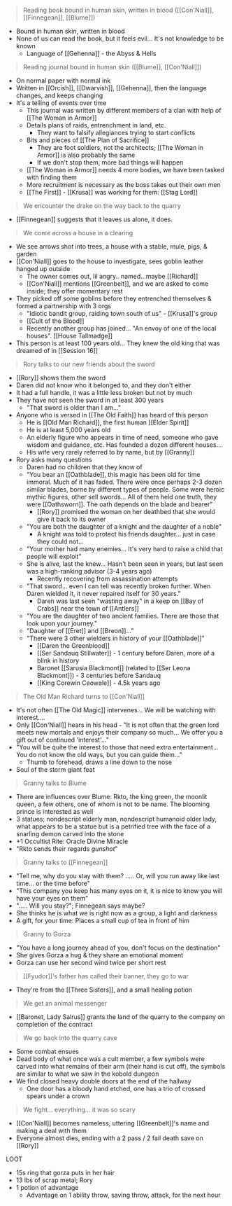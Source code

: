 > Reading book bound in human skin, written in blood ([[Con'Niall]], [[Finnegean]], [[Blume]])

- Bound in human skin, written in blood
- None of us can read the book, but it feels evil...  It's not knowledge to be known
	- Language of [[Gehenna]] - the Abyss & Hells

> Reading journal bound in human skin ([[Blume]], [[Con'Niall]])

- On normal paper with normal ink
- Written in [[Orcish]], [[Dwarvish]], [[Gehenna]], then the language changes, and keeps changing
- It's a telling of events over time
	- This journal was written by different members of a clan with help of [[The Woman in Armor]]
	- Details plans of raids, entrenchment in land, etc.
		- They want to falsify allegiances trying to start conflicts
	- Bits and pieces of [[The Plan of Sacrifice]]
		- They are foot soldiers, not the architects; [[The Woman in Armor]] is also probably the same
		- If we don't stop them, more bad things will happen
	- [[The Woman in Armor]] needs 4 more bodies, we have been tasked with finding them
	- More recruitment is necessary as the boss takes out their own men
	- [[The First]] - [[Krusa]] was working for them: [[Stag Lord]]

> We encounter the drake on the way back to the quarry

- [[Finnegean]] suggests that it leaves us alone, it does.

> We come across a house in a clearing

- We see arrows shot into trees, a house with a stable, mule, pigs, & garden
- [[Con'Niall]] goes to the house to investigate, sees goblin leather hanged up outside
	- The owner comes out, lil angry.. named...maybe [[Richard]]
	- [[Con'Niall]] mentions [[Greenbelt]], and we are asked to come inside; they offer momentary rest
- They picked off some goblins before they entrenched themselves & formed a partnership with 3 orgs
	- "Idiotic bandit group, raiding town south of us" - [[Krusa]]'s group
	- [[Cult of the Blood]]
	- Recently another group has joined... "An envoy of one of the local houses". [[House Tallmadge]]
- This person is at least 100 years old... They knew the old king that was dreamed of in [[Session 16]]

> Rory talks to our new friends about the sword

- [[Rory]] shows them the sword
- Daren did not know who it belonged to, and they don't either
- It had a full handle, it was a little less broken but not by much
- They have not seen the sword in at least 300 years
	- "That sword is older than I am..."
- Anyone who is versed in [[The Old Faith]] has heard of this person
	- He is [[Old Man Richard]], the first human [[Elder Spirit]]
	- He is at least 5,000 years old
	- An elderly figure who appears in time of need, someone who gave wisdom and guidance, etc. Has founded a dozen different houses...
	- His wife very rarely referred to by name, but by [[Granny]]
- Rory asks many questions
	- Daren had no children that they know of
	- "You bear an [[Oathblade]], this magic has been old for time immoral. Much of it has faded. There were once perhaps 2-3 dozen similar blades, borne by different types of people. Some were heroic mythic figures, other sell swords... All of them held one truth, they were [[Oathsworn]]. The oath depends on the blade and bearer"
		- [[Rory]] promised the woman on her deathbed that she would give it back to its owner
	- "You are both the daughter of a knight and the daughter of a noble"
		- A knight was told to protect his friends daughter... just in case they could not...
	- "Your mother had many enemies... It's very hard to raise a child that people will exploit"
	- She is alive, last the knew... Hasn't been seen in years, but last seen was a high-ranking advisor (3-4 years ago)
		- Recently recovering from assassination attempts
	- "That sword... even I can tell was recently broken further. When Daren wielded it, it never repaired itself for 30 years."
		- Daren was last seen "wasting away" in a keep on [[Bay of Crabs]] near the town of [[Antlers]]
	- "You are the daughter of two ancient families. There are those that look upon your journey."
	- "Daughter of [[Eret]] and [[Breon]]..."
	- "There were 3 other wielders in history of your [[Oathblade]]"
		- [[Daren the Greenblood]]
		- [[Ser Sandauq Stillwater]] - 1 century before Daren, more of a blink in history
		- Baronet [[Sarusia Blackmont]] (related to [[Ser Leona Blackmont]]) - 3 centuries before Sandauq 
		- [[King Corewin Ceowale]] - 4.5k years ago

> The Old Man Richard turns to [[Con'Niall]]

- It's not often [[The Old Magic]] intervenes... We will be watching with interest....
- Only [[Con'Niall]] hears in his head - "It is not often that the green lord meets new mortals and enjoys their company so much... We offer you a gift out of continued 'interest'..."
- "You will be quite the interest to those that need extra entertainment... You do not know the old ways, but you can guide them..."
	- Thumb to forehead, draws a line down to the nose
- Soul of the storm giant feat

> Granny talks to Blume

- There are influences over Blume: Rkto, the king green, the moonlit queen, a few others, one of whom is not to be name. The blooming prince is interested as well
- 3 statues; nondescript elderly man, nondescript humanoid older lady, what appears to be a statue but is a petrified tree with the face of a snarling demon carved into the stone
- +1 Occultist Rite: Oracle Divine Miracle
- "Rkto sends their regards *gunshot*"

> Granny talks to [[Finnegean]]

- "Tell me, why do you stay with them? ..... Or, will you run away like last time... or the time before"
- "This company you keep has many eyes on it, it is nice to know you will have your eyes on them"
- "..... Will you stay?"; Finnegean says maybe?
- She thinks he is what we is right now as a group, a light and darkness
- A gift, for your time: Places a small cup of tea in front of him

> Granny to Gorza
 
- "You have a long journey ahead of you, don't focus on the destination"
- She gives Gorza a hug & they share an emotional moment
- Gorza can use her second wind twice per short rest

> [[Fyudor]]'s father has called their banner, they go to war

- They're from the [[Three Sisters]], and a small healing potion

> We get an animal messenger 

- [[Baronet, Lady Salrus]] grants the land of the quarry to the company on completion of the contract

> We go back into the quarry cave

- Some combat ensues
- Dead body of what once was a cult member, a few symbols were carved into what remains of their arm (their hand is cut off), the symbols are similar to what we saw in the kobold dungeon
- We find closed heavy double doors at the end of the hallway
	- One door has a bloody hand etched, one has a trio of crossed spears under a crown

> We fight... everything... it was so scary

- [[Con'Niall]] becomes nameless, uttering [[Greenbelt]]'s name and making a deal with them
- Everyone almost dies, ending with a 2 pass / 2 fail death save on [[Rory]]

LOOT
- 15s ring that gorza puts in her hair
- 13 lbs of scrap metal; Rory
- 1 potion of advantage
	- Advantage on 1 ability throw, saving throw, attack, for the next hour
